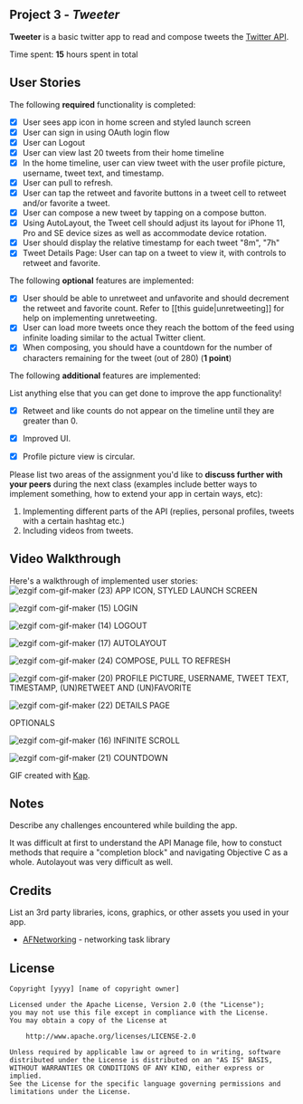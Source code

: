 ## Project 3 - *Tweeter*

**Tweeter** is a basic twitter app to read and compose tweets the [Twitter API](https://apps.twitter.com/).

Time spent: **15** hours spent in total

## User Stories

The following **required** functionality is completed:

- [x] User sees app icon in home screen and styled launch screen
- [x] User can sign in using OAuth login flow
- [x] User can Logout
- [x] User can view last 20 tweets from their home timeline
- [x] In the home timeline, user can view tweet with the user profile picture, username, tweet text, and timestamp.
- [x] User can pull to refresh.
- [x] User can tap the retweet and favorite buttons in a tweet cell to retweet and/or favorite a tweet.
- [x] User can compose a new tweet by tapping on a compose button.
- [x] Using AutoLayout, the Tweet cell should adjust its layout for iPhone 11, Pro and SE device sizes as well as accommodate device rotation.
- [x] User should display the relative timestamp for each tweet "8m", "7h"
- [x] Tweet Details Page: User can tap on a tweet to view it, with controls to retweet and favorite.

The following **optional** features are implemented:

- [x] User should be able to unretweet and unfavorite and should decrement the retweet and favorite count. Refer to [[this guide|unretweeting]] for help on implementing unretweeting.
- [x] User can load more tweets once they reach the bottom of the feed using infinite loading similar to the actual Twitter client.
- [x] When composing, you should have a countdown for the number of characters remaining for the tweet (out of 280) (**1 point**)

The following **additional** features are implemented:

List anything else that you can get done to improve the app functionality!
- [x] Retweet and like counts do not appear on the timeline until they are greater than 0.
- [x] Improved UI.
- [x] Profile picture view is circular.


Please list two areas of the assignment you'd like to **discuss further with your peers** during the next class (examples include better ways to implement something, how to extend your app in certain ways, etc):

1. Implementing different parts of the API (replies, personal profiles, tweets with a certain hashtag etc.)
2. Including videos from tweets. 

## Video Walkthrough

Here's a walkthrough of implemented user stories:
![ezgif com-gif-maker (23)](https://user-images.githubusercontent.com/71947227/124303933-a5b1cd80-db28-11eb-8668-0ce0a229fe6a.gif) APP ICON, STYLED LAUNCH SCREEN

![ezgif com-gif-maker (15)](https://user-images.githubusercontent.com/71947227/124202684-7f484f80-daa0-11eb-9ee6-59841a839696.gif) LOGIN

![ezgif com-gif-maker (14)](https://user-images.githubusercontent.com/71947227/124202592-45774900-daa0-11eb-8293-2930f9d8da0b.gif) LOGOUT


![ezgif com-gif-maker (17)](https://user-images.githubusercontent.com/71947227/124203065-802db100-daa1-11eb-9114-05bbfe78ffbc.gif) AUTOLAYOUT


![ezgif com-gif-maker (24)](https://user-images.githubusercontent.com/71947227/124305829-39849900-db2b-11eb-9442-58d058e037bf.gif) COMPOSE, PULL TO REFRESH

![ezgif com-gif-maker (20)](https://user-images.githubusercontent.com/71947227/124203646-d3543380-daa2-11eb-8734-4055a9fc44f3.gif) PROFILE PICTURE, USERNAME, TWEET TEXT, TIMESTAMP, (UN)RETWEET AND (UN)FAVORITE

 ![ezgif com-gif-maker (22)](https://user-images.githubusercontent.com/71947227/124203850-3e9e0580-daa3-11eb-9b52-dbe73bfc7c95.gif) DETAILS PAGE
 
 OPTIONALS
 
 ![ezgif com-gif-maker (16)](https://user-images.githubusercontent.com/71947227/124202893-0f869480-daa1-11eb-87a9-64f2060663a4.gif) INFINITE SCROLL
 
 ![ezgif com-gif-maker (21)](https://user-images.githubusercontent.com/71947227/124203746-04346880-daa3-11eb-8d51-bb2c4be2fdb9.gif) COUNTDOWN


GIF created with [Kap](https://getkap.co/).

## Notes

Describe any challenges encountered while building the app.

It was difficult at first to understand the API Manage file, how to constuct methods that require a "completion block" and navigating Objective C as a whole. Autolayout was very difficult as well.

## Credits

List an 3rd party libraries, icons, graphics, or other assets you used in your app.

- [AFNetworking](https://github.com/AFNetworking/AFNetworking) - networking task library

## License

    Copyright [yyyy] [name of copyright owner]

    Licensed under the Apache License, Version 2.0 (the "License");
    you may not use this file except in compliance with the License.
    You may obtain a copy of the License at

        http://www.apache.org/licenses/LICENSE-2.0

    Unless required by applicable law or agreed to in writing, software
    distributed under the License is distributed on an "AS IS" BASIS,
    WITHOUT WARRANTIES OR CONDITIONS OF ANY KIND, either express or implied.
    See the License for the specific language governing permissions and
    limitations under the License.
